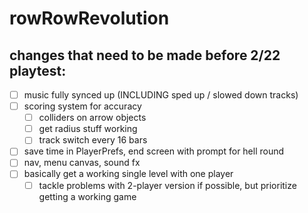 # rowRowRevolution

## changes that need to be made before 2/22 playtest:
- [ ] music fully synced up (INCLUDING sped up / slowed down tracks)
- [ ] scoring system for accuracy
  - [ ] colliders on arrow objects
  - [ ] get radius stuff working
  - [ ] track switch every 16 bars
- [ ] save time in PlayerPrefs, end screen with prompt for hell round
- [ ] nav, menu canvas, sound fx
- [ ] basically get a working single level with one player
  - [ ] tackle problems with 2-player version if possible, but prioritize getting a working game
